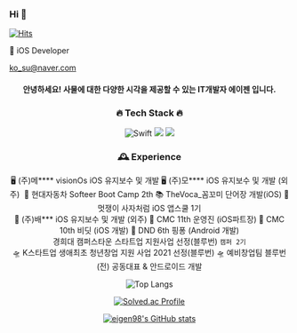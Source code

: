 ### Hi 👋

<!--
**eigen98/eigen98** is a ✨ _special_ ✨ repository because its `README.md` (this file) appears on your GitHub profile.

Here are some ideas to get you started:

- 🔭 I’m currently working on ...
- 🌱 I’m currently learning ...
- 👯 I’m looking to collaborate on ...
- 🤔 I’m looking for help with ...
- 💬 Ask me about ...
- 📫 How to reach me: ...
- 😄 Pronouns: ...
- ⚡ Fun fact: ...
-->
    
[![Hits](https://hits.seeyoufarm.com/api/count/incr/badge.svg?url=https%3A%2F%2Fgithub.com%2Feigen98&count_bg=%23747BE1&title_bg=%23555555&icon=&icon_color=%23E7E7E7&title=hits&edge_flat=false)](https://hits.seeyoufarm.com)

🌱 iOS Developer
<!--
### [개발일지 정리 블로그](https://eigen.tistory.com/)
-->

ko_su@naver.com

<div align="center"> <!-- 가운데 정렬 -->
    
#### 안녕하세요! 사물에 대한 다양한 시각을 제공할 수 있는 IT개발자 에이젠 입니다.

### 🔥 Tech Stack 🔥 
    
![Swift](https://img.shields.io/badge/SWIFT-F54A2A?style=for-the-badge&logo=swift&logoColor=white)
<img src="https://img.shields.io/badge/JAVA-007396?style=for-the-badge&logo=java&logoColor=white">
<img src="https://img.shields.io/badge/KOTLIN-7F52FF?style=for-the-badge&logo=kotlin&logoColor=white">
    
###  🕰️ Experience

🖥️ (주)메**** visionOs iOS 유지보수 및 개발
🖥️ (주)모**** iOS 유지보수 및 개발 (외주)
󠁄    🚗 현대자동차 Softeer Boot Camp 2th
    📚 TheVoca_꼼꼬미 단어장 개발(iOS)
    🦁 멋쟁이 사자처럼 iOS 앱스쿨 1기         
    🐶 (주)배*** iOS 유지보수 및 개발 (외주)
    🚀 CMC 11th 운영진 (iOS파트장) 
    🏅 CMC 10th 비딧 (iOS 개발) 
    🎯 DND 6th 핑퐁 (Android 개발)    
    경희대 캠퍼스타운 스타트업 지원사업 선정(블루번) `캠퍼 2기`  
    🛸 K스타트업 생애최초 청년창업 지원 사업 2021 선정(블루번)
    🛸 예비창업팀 블루번 (전) 공동대표 & 안드로이드 개발            
  
    
    
    
    
![Top Langs](https://github-readme-stats.vercel.app/api/top-langs/?username=eigen98&layout=compact&theme=tokyonight)

[![Solved.ac Profile](http://mazassumnida.wtf/api/v2/generate_badge?boj=trace96)](https://solved.ac/trace96/)
    

  [![eigen98's GitHub stats](https://github-readme-stats.vercel.app/api?username=eigen98&show_icons=true&theme=radical)](https://github.com/eigen98-readme-stats)
  
  
</div>


